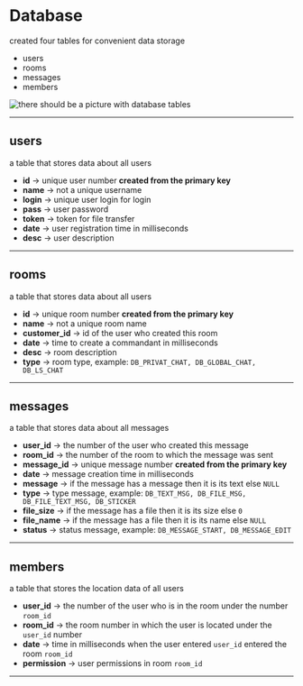 # Database

created four tables for convenient data storage

- users
- rooms
- messages
- members

![there should be a picture with database tables](.server/src/database/schema.png)

---

## users

a table that stores data about all users

- __id__    -> unique user number **created from the primary key**
- __name__  -> not a unique username
- __login__ -> unique user login for login
- __pass__  -> user password
- __token__ -> token for file transfer
- __date__  -> user registration time in milliseconds
- __desc__  -> user description

---

## rooms

a table that stores data about all users

- __id__ -> unique room number **created from the primary key**
- __name__ -> not a unique room name
- __customer_id__ -> id of the user who created this room
- __date__ -> time to create a commandant in milliseconds
- __desc__ -> room description
- __type__ -> room type, example: `DB_PRIVAT_CHAT, DB_GLOBAL_CHAT, DB_LS_CHAT`

---

## messages

a table that stores data about all messages

- __user_id__ -> the number of the user who created this message
- __room_id__ -> the number of the room to which the message was sent
- __message_id__ -> unique message number **created from the primary key**
- __date__ -> message creation time in milliseconds
- __message__ -> if the message has a message then it is its text else `NULL`
- __type__ -> type message, example: `DB_TEXT_MSG, DB_FILE_MSG, DB_FILE_TEXT_MSG, DB_STICKER`
- __file_size__ -> if the message has a file then it is its size else `0`
- __file_name__ -> if the message has a file then it is its name else `NULL`
- __status__ -> status message, example: `DB_MESSAGE_START, DB_MESSAGE_EDIT`

---

## members

a table that stores the location data of all users

- __user_id__ -> the number of the user who is in the room under the number `room_id`
- __room_id__ -> the room number in which the user is located under the `user_id` number
- __date__ -> time in milliseconds when the user entered `user_id` entered the room `room_id`
- __permission__ -> user permissions in room `room_id`

---

